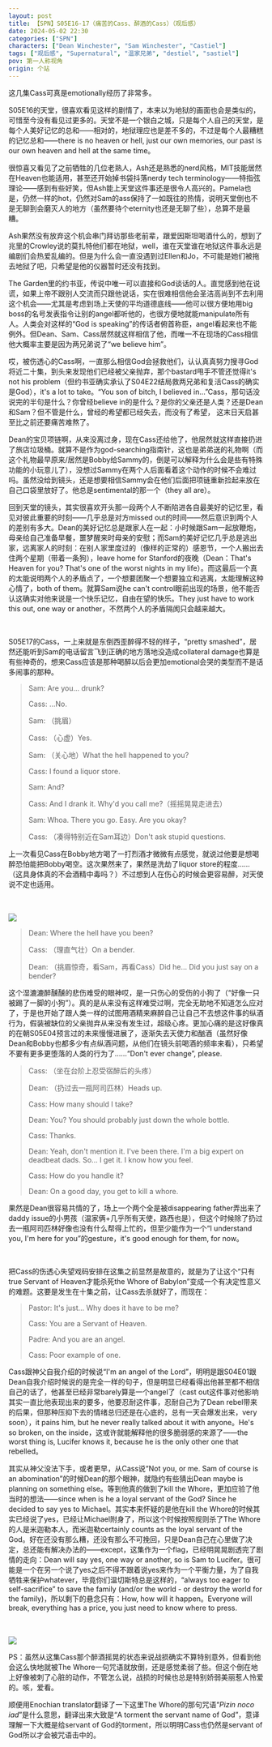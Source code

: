 ```yaml
---
layout: post
title: 【SPN】S05E16-17（痛苦的Cass、醉酒的Cass）（观后感）
date: 2024-05-02 22:30
categories: ["SPN"]
characters: ["Dean Winchester", "Sam Winchester", "Castiel"]
tags: ["观后感", "Supernatural", "温家兄弟", "destiel", "sastiel"]
pov: 第一人称视角
origin: 个站
---
```


这几集Cass可真是emotionally经历了非常多。

S05E16的天堂，很喜欢看见这样的剧情了，本来以为地狱的画面也会是类似的，可惜至今没有看见过更多的。天堂不是一个银白之城，只是每个人自己的天堂，是每个人美好记忆的总和——相对的，地狱理应也是差不多的，不过是每个人最糟糕的记忆总和——there is no heaven or hell, just our own memories, our past is our own heaven and hell at the same time。

很惊喜又看见了之前牺牲的几位老熟人，Ash还是熟悉的nerd风格，MIT技能居然在Heaven也能适用，甚至还开始掉书袋抖落nerdy tech terminology——特指弦理论——感到有些好笑，但Ash能上天堂这件事还是很令人高兴的。Pamela也是，仍然一样的hot，仍然对Sam的ass保持了一如既往的热情，说明天堂倒也不是无聊到会磨灭人的地方（虽然要待个eternity也还是无聊了些），总算不是最糟。

Ash果然没有放弃这个机会串门拜访那些老前辈，跟爱因斯坦喝酒什么的，想到了兆里的Crowley说的莫扎特他们都在地狱，well，谁在天堂谁在地狱这件事永远是编剧们会热爱乱编的。但是为什么会一直没遇到过Ellen和Jo，不可能是她们被拖去地狱了吧，只希望是他的仪器暂时还没有找到。

The Garden里的约书亚，传说中唯一可以直接和God谈话的人。直觉感到他在说谎，如果上帝不跟别人交流而只跟他说话，实在很难相信他会圣洁高尚到不去利用这个机会——尤其是考虑到场上天使的平均道德底线——他可以很方便地用big boss的名号发表指令让别的angel都听他的，也很方便地就能manipulate所有人。人类会对这样的“God is speaking”的传话者俯首称臣，angel看起来也不能例外。但Dean、Sam、Cass居然就这样相信了他，而唯一不在现场的Cass相信他大概率主要是因为两兄弟说了“we believe him”。

哎，被伤透心的Cass啊，一直那么相信God会拯救他们，认认真真努力搜寻God将近二十集，到头来发现他们已经被父亲抛弃，那个bastard甩手不管还觉得it's not his problem（但约书亚确实承认了S04E22结局救两兄弟和复活Cass的确实是God），it's a lot to take。“You son of bitch, I believed in...”Cass，那句话没说完的半句是什么？你曾经believe in的是什么？是你的父亲还是人类？还是Dean和Sam？但不管是什么，曾经的希望都已经失去，而没有了希望， 这末日天启甚至比之前还要痛苦难熬了。

Dean的宝贝项链啊，从来没离过身，现在Cass还给他了，他居然就这样直接扔进了旅店垃圾桶。就算不是作为god-searching指南针，这也是弟弟送的礼物啊（而这个礼物最早原来/居然是Bobby给Sammy的，倒是可以解释为什么会是些有特殊功能的小玩意儿了），没想过Sammy在两个人后面看着这个动作的时候不会难过吗。虽然没给到镜头，还是想要相信Sammy会在他们后面把项链重新捡起来放在自己口袋里放好了。他总是sentimental的那一个（they all are）。

回到天堂的镜头，其实很喜欢开头那一段两个人不断陷进各自最美好的记忆里，看见对彼此重要的时刻——几乎总是对方missed  out的时间——然后意识到两个人的差别有多大。Dean的美好记忆总是跟家人在一起：小时候跟Sam一起放鞭炮，母亲给自己准备早餐，噩梦醒来时母亲的安慰；而Sam的美好记忆几乎总是逃出家，远离家人的时刻：在别人家里度过的（像样的正常的）感恩节，一个人搬出去住两个星期（带着一条狗），leave home for Stanford的夜晚（Dean：That's Heaven for you? That's one of the worst nights in my life）。而这最后一个真的太能说明两个人的矛盾点了，一个想要团聚一个想要独立和逃离，太能理解这种心情了，both of them。就算Sam说he can't control眼前出现的场景，他不能否认这确实对他来说是一个快乐记忆，自由在望的快乐。They just have to work this out, one way or another，不然两个人的矛盾隔阂只会越来越大。

<br>

S05E17的Cass，一上来就是东倒西歪醉得不轻的样子，“pretty smashed”，居然还能听到Sam的电话留言飞到正确的地方落地没造成collateral damage也算是有些神奇的，想来Cass应该是那种喝醉以后会更加emotional会哭的类型而不是话多闹事的那种。

> Sam: Are you... drunk?
>
> Cass: ...No.
>
> Sam: （挑眉）
>
> Cass: （心虚）Yes.
>
> Sam: （关心地）What the hell happened to you?
>
> Cass: I found a liquor store.
>
> Sam: And?
>
> Cass: And I drank it. Why'd you call me?（摇摇晃晃走进去）
>
> Sam: Whoa. There you go. Easy. Are you okay?
>
> Cass: （凑得特别近在Sam耳边）Don't ask stupid questions.

上一次看见Cass在Bobby地方喝了一打烈酒才微微有点感觉，就说过他要是想喝醉恐怕能把Bobby喝空。这次果然来了，果然是洗劫了liquor store的程度……（这具身体真的不会酒精中毒吗？）不过想到人在伤心的时候会更容易醉，对天使说不定也适用。

<br><br>
![](https://github.com/junesirius/junesirius.github.io/tree/master/assets/images/SPN/S05/2024-05-02-SPN-0517-1.jpg)
<br>

> Dean: Where the hell have you been?
>
> Cass: （理直气壮）On a bender.
>
> Dean: （挑眉惊奇，看Sam，再看Cass）Did he... Did you just say on a bender?

这个湿漉漉醉醺醺的悲伤难受的眼神哎，是一只伤心的受伤的小狗了（“好像一只被踢了一脚的小狗”）。真的是从来没有这样难受过啊，完全无助地不知道怎么应对了，于是也开始了跟人类一样的试图用酒精来麻醉自己让自己不去想这件事的纵酒行为，假装被缺位的父亲抛弃从来没有发生过，超级心疼。更加心痛的是这好像真的在朝S05E04预言过的未来慢慢进展了，逐渐失去天使力和酗酒（虽然好像Dean和Bobby也都多少有点纵酒问题，从他们在镜头前喝酒的频率来看），只希望不要有更多更堕落的人类的行为了……“Don't ever change”, please.

> Cass: （坐在台阶上忍受宿醉后的头疼）
>
> Dean: （扔过去一瓶阿司匹林）Heads up.
>
> Cass: How many should I take?
>
> Dean: You? You should probably just down the whole bottle.
>
> Cass: Thanks.
>
> Dean: Yeah, don't mention it. I've been there. I'm a big expert on deadbeat dads. So... I get it. I know how you feel.
>
> Cass: How do you handle it?
>
> Dean: On a good day, you get to kill a whore.

果然是Dean很容易共情的了，场上一个两个全是被disappearing father弄出来了daddy issue的小男孩（温家俩+几乎所有天使，路西也是），但这个时候除了扔过去一瓶阿司匹林好像也没有什么帮得上忙的，但至少能作为一个“I understand you, I'm here for you”的gesture，it's good enough for them, for now。

<br>

把Cass的伤透心失望戏码安排在这集之前显然是故意的，就是为了让这个“只有true Servant of Heaven才能杀死the Whore of Babylon”变成一个有决定性意义的难题。这要是发生在十集之前，让Cass去杀就好了，而现在：

> Pastor: It's just... Why does it have to be me?
>
> Cass: You are a Servant of Heaven.
>
> Padre: And you are an angel.
>
> Cass: Poor example of one.

Cass跟神父自我介绍的时候说“I'm an angel of the Lord”，明明是跟S04E01跟Dean自我介绍时候说的是完全一样的句子，但是明显已经看得出他甚至都不相信自己的话了，他甚至已经非常barely算是一个angel了（cast out这件事对他影响其实一直比他表现出来的要多，他要忍耐这件事，忍耐自己为了Dean rebel带来的后果，但那种压抑下去的情绪总归还是在心底的，总有一天会爆发出来，very soon），it pains him, but he never really talked about it with anyone。He's so broken, on the inside，这或许就能解释他的很多脆弱感的来源了——the worst thing is, Lucifer knows it, because he is the only other one that rebelled。

其实从神父没法下手，或者更早，从Cass说“Not you, or me. Sam of course is an abomination”的时候Dean的那个眼神，就隐约有些猜出Dean maybe is planning on something else。等到他真的做到了kill the Whore，更加应验了他当时的想法——since when is he a loyal servant of the God? Since he decided to say yes to Michael。其实本来怀疑的是他在kill the Whore的时候其实已经说了yes，已经让Michael附身了，所以这个时候按照规则杀了The Whore的人是米迦勒本人，而米迦勒certainly counts as the loyal servant of the God。好在还没有那么糟，还没有那么不可挽回，只是Dean自己在心里做了决定，总还能有解决办法的——except，这集作为一个flag，已经明晃晃剧透完了剧情的走向：Dean will say yes, one way or another, so is Sam to Lucifer。很可能是一个在另一个说了yes之后不得不跟着说yes来作为一个平衡力量，为了自我牺牲来保护whatever，毕竟你们温切斯特总是这样的，“always too eager to self-sacrifice” to save the family (and/or the world - or destroy the world for the family)，所以剩下的悬念只有：How, how will it happen。Everyone will break, everything has a price, you just need to know where to press.

<br><br>
![](https://github.com/junesirius/junesirius.github.io/tree/master/assets/images/SPN/S05/2024-05-02-SPN-0517-2.jpg)
<br>

PS：虽然从这集Cass那个醉酒摇晃的状态来说战损确实不算特别意外，但看到他会这么快地就被The Whore一句咒语就放倒，还是感觉柔弱了些。但这个倒在地上好像被刺了心脏的动作，不管怎么说，战损的时候也总是特别娇弱美丽惹人怜爱的。咳，爱看。

顺便用Enochian translator翻译了一下这里The Whore的那句咒语“*Pizin noco iad*”是什么意思，翻译出来大致是“A torment the servant name of God”，意译理解一下大概是给servant of God的torment，所以明明Cass也仍然是servant of God所以才会被咒语击中的。
